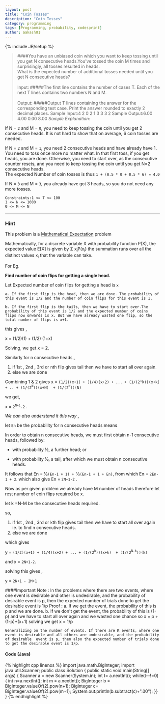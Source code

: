 ```yaml
---
layout: post
title: "Coin Tosses"
description: "Coin Tosses"
category: programming
tags: [Programming, probability, codesprint]
author: aakash01
---
```

{% include JB/setup %}




>####You have an unbiased coin which you want to keep tossing until you get N consecutive heads.You've tossed the coin M times and surprisingly, all tosses resulted in heads. <br/>What is the expected number of additional tosses needed until you get N consecutive heads?
><br/><br/>Input:
>#####The first line contains the number of cases T. Each of the next T lines contains two numbers N and M.
><br/><br/>Output:
>#####Output T lines containing the answer for the corresponding test case. Print the answer rounded to exactly 2 decimal places.
	Sample Input:4
	2 0
	2 1
	3 3
	3 2
	Sample Output:6.00
	4.00
	0.00
	8.00
*Sample Explanation:*

If N = `2` and M = `0`, you need to keep tossing the coin until you get 2 consecutive heads. It is not hard to show that on average, 6 coin tosses are needed.

If N = `2` and M = `1`, you need 2 consecutive heads and have already have 1. You need to toss once more no matter what. In that first toss, if you get heads, you are done. Otherwise, you need to start over, as the consecutive counter resets, and you need to keep tossing the coin until you get N=2 consecutive heads. <br/>
The expected Number of coin tosses is thus `1 + (0.5 * 0 + 0.5 * 6) = 4.0`

If N = `3` and M = `3`, you already have got 3 heads, so you do not need any more tosses.

	Constraints:1 <= T <= 100
	1 <= N <= 1000
	0 <= M <= N

-------------------

### Hint

This problem is a [Mathematical Expectation](http://www.codechef.com/wiki/tutorial-expectation) problem



Mathematically, for a discrete variable X with probability function P(X), the expected value E[X] is given by &Sigma; x<sub>i</sub>P(x<sub>i</sub>) the summation runs over all the distinct values x<sub>i</sub> that the variable can take.

For Eg.

**Find number of coin flips for getting a single head.**

Let Expected number of coin flips for getting a head is `x`

	a. If the first flip is the head, then we are done. The probability of this event is 1/2 and the number of coin flips for this event is 1. 

	b. If the first flip is the tails, then we have to start over.The probability of this event is 1/2 and the expected number of coins flips now onwards is x. But we have already wasted one flip, so the total number of flips is x+1.
 
 this gives ,

 x = (1/2)(1) + (1/2) (1+x)

Solving, we get x = 2. 

Similarly for n consecutive heads ,

1. if 1st , 2nd , 3rd or nth flip gives tail then we have to start all over again.
2. else we are done

Combining 1 & 2 gives x = `(1/2)(x+1) + (1/4)(x+2) + ... + (1/(2^k))(x+k) + .. + (1/(2`<sup>`N`</sup>`))(x+N)  + (1/(2`<sup>`N`</sup>`))(N)`

we get,

x = `2`<sup>`N+1`</sup>`-2` .



*We can also understand it this way* ,

let `En` be the probability for n consecutive heads  means

In order to obtain n consecutive heads, we must first obtain n-1 consecutive heads, followed by:

* with probability &#189;, a further head; or

* with probability &#189;, a tail, after which we must obtain n consecutive heads.

It follows that En = &#189;`(En-1 + 1) + `&#189;`(En-1 + 1 + En)`, from which En = `2En-1 + 2`. which also give En = `2N+1-2`  .


Now as per given problem we already have M number of heads therefore let rest number of coin flips required be x.

let k =N-M be the consecutive heads required.

so,

1. if 1st , 2nd , 3rd or kth flip gives tail then we have to start all over again ie. to find n consecutive heads.
2. else we are done

which gives

y =  `(1/2)(x+1) + (1/4)(x+2) + ... + (1/(2`<sup>`k`</sup>`))(x+k)  + (1/(2`<sup>`N-k`</sup>`))(k)`

and x = `2N+1-2`.

solving this gives , 

y = `2N+1 - 2M+1`

####Important Note : 
	In the problems where there are two events, where one event is desirable and other is undesirable, and the probability of desirable event is p, then the expected number of trials done to get the desirable event is 1/p
	Proof : 
		a. If we get the event, the probability of this is p and we are done.
		b. If we don't get the event, the probability of this is (1-p) and we have to start all over again and we wasted one chance so
			x = p + (1-p)*(x+1)
			solving we get x  = 1/p

	Generalizing on the number of events. If there are K events, where one event is desirable and all others are undesirable, and the probability of desirable 	event is p, then also the expected number of trials done to get the desirable event is 1/p.


#### Code (Java)

 
{% highlight cpp linenos %}
import java.math.BigInteger;
import java.util.Scanner;
public class Solution {
    public static void main(String[] args) {
        Scanner a = new Scanner(System.in);
        int t= a.nextInt();
        while(t--!=0){
            int n=a.nextInt();
            int m = a.nextInt();
            BigInteger b = BigInteger.valueOf(2).pow(n+1);
            BigInteger c= BigInteger.valueOf(2).pow(m+1);
            System.out.println(b.subtract(c)+".00");
    }}
}
{% endhighlight %}